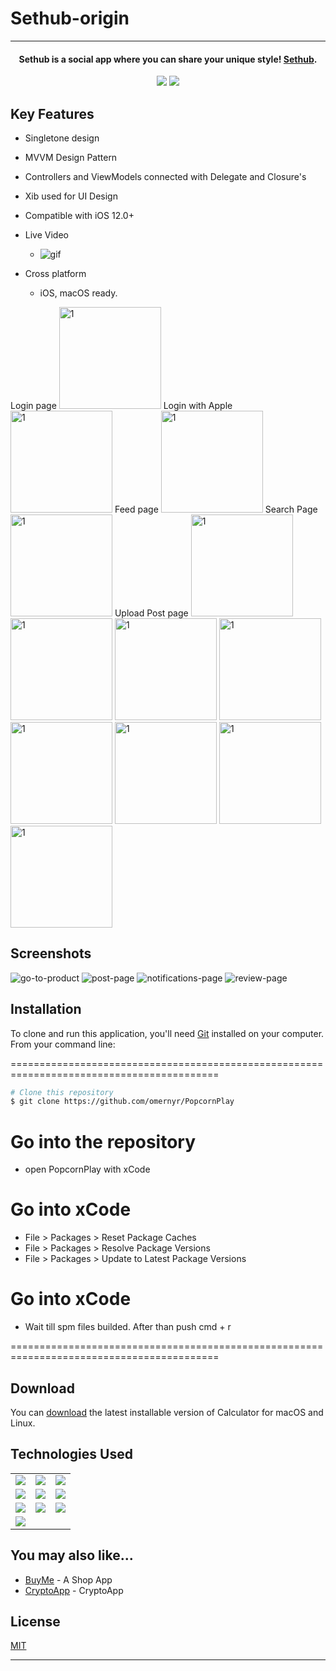 # Sethub-origin

<hr>
<h4 align="center">Sethub is a social app where you can share your unique style! <a href="https://github.com/omernyr/Sethub-origin" target="_blank">Sethub</a>.</h4>

<p align="center">
  <img src="https://img.shields.io/github/commit-activity/y/omernyr/Sethub-origin">
  <img src="https://img.shields.io/github/license/omernyr/Sethub-origin">
</p>

## Key Features


* Singletone design
* MVVM Design Pattern
* Controllers and ViewModels connected with Delegate and Closure's
* Xib used for UI Design
* Compatible with iOS 12.0+
* Live Video
  - ![gif](https://user-images.githubusercontent.com/89137487/234586437-55ee7c68-2c6b-4cf0-9fab-3a8d38064a28.gif)



* Cross platform
  - iOS, macOS ready.

Login page <img width="163" alt="1" src="https://github.com/omernyr/Sethub-origin/assets/89137487/353c9c0e-88be-402c-ad05-aa6030cab2a9"> Login with Apple <img width="163" alt="1" src="https://github.com/omernyr/Sethub-origin/assets/89137487/d629f00d-2d3e-4ce7-b2ed-4d6dd64c8b68"> Feed page <img width="163" alt="1" src="https://github.com/omernyr/Sethub-origin/assets/89137487/1bd82aef-bdc0-4de2-9d1e-c3b403e931c7"> Search Page <img width="163" alt="1" src="https://github.com/omernyr/Sethub-origin/assets/89137487/5819def0-77aa-407f-94bf-67080b5455db"> Upload Post page <img width="163" alt="1" src="https://github.com/omernyr/Sethub-origin/assets/89137487/5f12c70d-c7f0-4485-9212-eed7fa08ba38"> <img width="163" alt="1" src="https://github.com/omernyr/Sethub-origin/assets/89137487/0cb0844f-07c5-4a6d-a742-e236bfef9fae"> <img width="163" alt="1" src="https://github.com/omernyr/Sethub-origin/assets/89137487/fa7f7c1d-74c3-4983-9451-9b1d1f310e3e"> <img width="163" alt="1" src="https://github.com/omernyr/Sethub-origin/assets/89137487/abe892bf-3172-45df-ac67-d2fae91b5182"> <img width="163" alt="1" src="https://github.com/omernyr/Sethub-origin/assets/89137487/7f23e60f-dae5-440c-9dfe-1d509b6a57ed"> <img width="163" alt="1" src="https://github.com/omernyr/Sethub-origin/assets/89137487/6338b9e2-d830-49bf-ab26-676185feed51"> <img width="163" alt="1" src="https://github.com/omernyr/Sethub-origin/assets/89137487/4cb16b47-44b7-4465-8ac2-279b439a0131"> <img width="163" alt="1" src="https://github.com/omernyr/Sethub-origin/assets/89137487/2a4602d3-f5e2-42b5-9691-dc28be986faa">
  
## Screenshots

![go-to-product]()
![post-page]()
![notifications-page]()
![review-page]()

 
## Installation

To clone and run this application, you'll need [Git](https://git-scm.com) installed on your computer. From your command line:

==========================================================================================
 ```bash
 # Clone this repository
 $ git clone https://github.com/omernyr/PopcornPlay
 ```
 # Go into the repository
 - open PopcornPlay with xCode
 
 # Go into xCode
 - File > Packages > Reset Package Caches
 - File > Packages > Resolve Package Versions
 - File > Packages > Update to Latest Package Versions
 
 # Go into xCode
 - Wait till spm files builded. After than push cmd + r
 
==========================================================================================


## Download

You can [download](https://github.com/omernyr/PopcornPlay) the latest installable version of Calculator for macOS and Linux.

## Technologies Used

<table style"float:right;">
  <tr>
    <td><img src="https://img.shields.io/badge/Swift-FA7343?style=for-the-badge&logo=swift&logoColor=white"/></td>
    <td><img src="https://img.shields.io/badge/Xcode-007ACC?style=for-the-badge&logo=Xcode&logoColor=white"></td>
    <td><img src="https://img.shields.io/badge/UIKit-043b5c?style=for-the-badge&logo=swift&logoColor=white"></td>
  </tr>
  <tr>
    <td><img src="https://img.shields.io/badge/GitHub-100000?style=for-the-badge&logo=github&logoColor=white"/></td>
    <td><img src="https://img.shields.io/badge/GIT-E44C30?style=for-the-badge&logo=git&logoColor=white"/></td>
    <td><img src="https://img.shields.io/badge/firebase-ffca28?style=for-the-badge&logo=firebase&logoColor=red"/></td>
  </tr>
  <tr>
    <td><img src="https://img.shields.io/badge/IQKeyboardManager-298D46?style=for-the-badge&logoColor=white"/></td>
    <td><img src="https://img.shields.io/badge/moya-cf2f74?style=for-the-badge&logoColor=red"/></td>
    <td><img src="https://img.shields.io/badge/KingFisher-5091CD?style=for-the-badge&&logoColor=white"/></td>
  </tr>
  <tr>
    <td><img src="https://img.shields.io/badge/Auto_Layout-fbc093?style=for-the-badge&logo=swift&logoColor=white"/></td>
  </tr>
</table>

## You may also like...

- [BuyMe](https://github.com/omernyr/BuyMe) - A Shop App
- [CryptoApp](https://github.com/omernyr/CryptoApp) - CryptoApp

## License

[MIT](https://choosealicense.com/licenses/mit)

---
